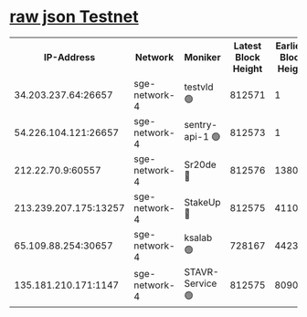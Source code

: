 
[raw json Testnet](https://rpc-check.sget.stavr.tech/sget/rpc-sget-result.json)
=


<table><tr><th>IP-Address</th><th>Network</th><th>Moniker</th><th>Latest Block Height</th><th>Earliest Block Height</th><th>Catching Up</th><th>Tx Index</th><th>Voting Power</th><th>Scan Time</th></tr><tr><td>34.203.237.64:26657</td><td>sge-network-4</td><td>testvld 🟢</td><td>812571</td><td>1</td><td>False</td><td>on</td><td>0</td><td>2023-12-26T02:37:22.415910479UTC</td></tr><tr><td>54.226.104.121:26657</td><td>sge-network-4</td><td>sentry-api-1 🟢</td><td>812573</td><td>1</td><td>False</td><td>on</td><td>0</td><td>2023-12-26T02:37:37.362986633UTC</td></tr><tr><td>212.22.70.9:60557</td><td>sge-network-4</td><td>Sr20de 🔴</td><td>812576</td><td>138001</td><td>False</td><td>on</td><td>99</td><td>2023-12-26T02:37:51.180172592UTC</td></tr><tr><td>213.239.207.175:13257</td><td>sge-network-4</td><td>StakeUp 🔴</td><td>812575</td><td>411001</td><td>False</td><td>off</td><td>100</td><td>2023-12-26T02:37:45.771889924UTC</td></tr><tr><td>65.109.88.254:30657</td><td>sge-network-4</td><td>ksalab 🟢</td><td>728167</td><td>442343</td><td>False</td><td>off</td><td>0</td><td>2023-12-26T02:37:48.593885236UTC</td></tr><tr><td>135.181.210.171:1147</td><td>sge-network-4</td><td>STAVR-Service 🟢</td><td>812575</td><td>809001</td><td>False</td><td>on</td><td>0</td><td>2023-12-26T02:37:46.100174061UTC</td></tr></table>
